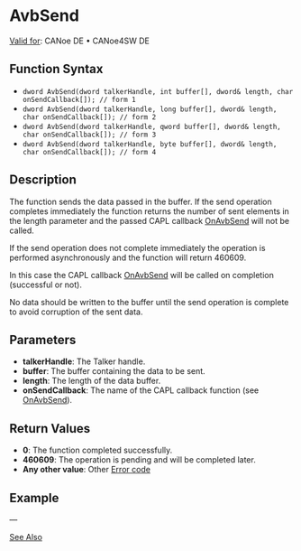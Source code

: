 # AvbSend

[Valid for](../../../../Shared/FeatureAvailability.md): CANoe DE • CANoe4SW DE

## Function Syntax

- `dword AvbSend(dword talkerHandle, int buffer[], dword& length, char onSendCallback[]); // form 1`
- `dword AvbSend(dword talkerHandle, long buffer[], dword& length, char onSendCallback[]); // form 2`
- `dword AvbSend(dword talkerHandle, qword buffer[], dword& length, char onSendCallback[]); // form 3`
- `dword AvbSend(dword talkerHandle, byte buffer[], dword& length, char onSendCallback[]); // form 4`

## Description

The function sends the data passed in the buffer. If the send operation completes immediately the function returns the number of sent elements in the length parameter and the passed CAPL callback [OnAvbSend](CAPLfunctionOnAvbSend.md) will not be called.

If the send operation does not complete immediately the operation is performed asynchronously and the function will return 460609.

In this case the CAPL callback [OnAvbSend](CAPLfunctionOnAvbSend.md) will be called on completion (successful or not).

No data should be written to the buffer until the send operation is complete to avoid corruption of the sent data.

## Parameters

- **talkerHandle**: The Talker handle.
- **buffer**: The buffer containing the data to be sent.
- **length**: The length of the data buffer.
- **onSendCallback**: The name of the CAPL callback function (see [OnAvbSend](CAPLfunctionOnAvbSend.md)).

## Return Values

- **0**: The function completed successfully.
- **460609**: The operation is pending and will be completed later.
- **Any other value**: Other [Error code](../CAPLfunctionsAVBILErrorCode.md)

## Example

—

[See Also](javascript:void(0);)
